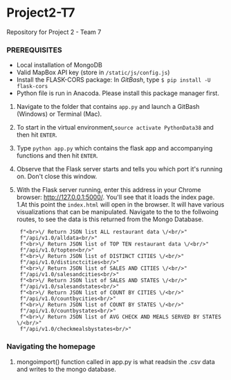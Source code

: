 # Project2-T7
Repository for Project 2 - Team 7


### PREREQUISITES

- Local installation of MongoDB
- Valid MapBox API key (store in `/static/js/config.js`)
- Install the FLASK-CORS package: In *GitBash*, type `$ pip install -U flask-cors`
- Python file is run in Anacoda. Please install this package manager first.


1. Navigate to the folder that contains ``app.py`` and launch a GitBash (Windows) or Terminal (Mac). 
1.  To start in the virtual environment,``source activate PythonData38`` and then hit `ENTER`.
1. Type ``python app.py`` which contains the flask app and accompanying functions and then hit `ENTER`.
1. Observe that the Flask server starts and tells you which port it's running on. Don't close this window.
1. With the Flask server running, enter this address in your Chrome browser: http://127.0.0.1:5000/. You'll see that it loads the index page. 
1.At this point the `index.html` will open in the browser. It will have various visualizations that can be manipulated. 
Navigate to the to the follwoing routes, to see the data is this returned from the Mongo Database.  
 
        f"<br>\/ Return JSON list ALL restaurant data \/<br/>"
        f"/api/v1.0/alldata<br/>"
        f"<br>\/ Return JSON list of TOP TEN restaurant data \/<br/>"
        f"/api/v1.0/topten<br/>"
        f"<br>\/ Return JSON list of DISTINCT CITIES \/<br/>"
        f"/api/v1.0/distinctcities<br/>"        
        f"<br>\/ Return JSON list of SALES AND CITIES \/<br/>"
        f"/api/v1.0/salesandcities<br/>"
        f"<br>\/ Return JSON list of SALES AND STATES \/<br/>"
        f"/api/v1.0/salesandstates<br/>"
        f"<br>\/ Return JSON list of COUNT BY CITIES \/<br/>"
        f"/api/v1.0/countbycities<br/>"
        f"<br>\/ Return JSON list of COUNT BY STATES \/<br/>"
        f"/api/v1.0/countbystates<br/>"
        f"<br>\/ Return JSON list of AVG CHECK AND MEALS SERVED BY STATES \/<br/>"
        f"/api/v1.0/checkmealsbystates<br/>"
        
  
### Navigating the homepage
1.  mongoimport() function called in app.py is what readsin the .csv data and writes to the mongo database. 


